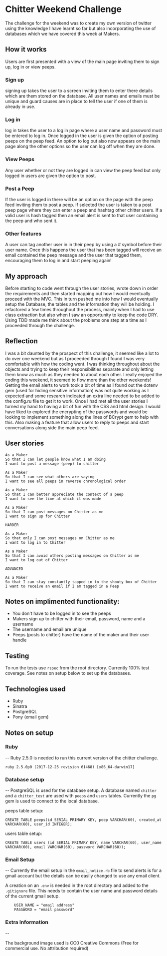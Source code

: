 Chitter Weekend Challenge
============

The challenge for the weekend was to create my own version of twitter using the knowledge I have learnt so far but also incorporating the use of databases which we have covered this week at Makers.

## How it works
Users are first presented with a view of the main page inviting them to sign up, log in or view peeps.

### Sign up
signing up takes the user to a screen inviting them to enter there details which are them stored on the database. All user names and emails must be unique and guard causes are in place to tell the user if one of them is already in use.

### Log in
log in takes the user to a log in page where a user name and password must be entered to log in. Once logged in the user is given the option of posting peeps on the peep feed. An option to log out also now appears on the main page along the other options so the user can log off when they are done.

### View Peeps
Any user whether or not they are logged in can view the peep feed but only logged in users are given the option to post.

### Post a Peep
If the user is logged in there will be an option on the page with the peep feed inviting them to post a peep. If selected the user is taken to a post peep page where they can enter a peep and hashtag other chitter users. If a valid user is hash tagged then an email alert is sent to that user containing the peep and who sent it.

### Other features
A user can tag another user in in their peep by using a # symbol before their user name. Once this happens the user that has been tagged will receive an email contained the peep message and the user that tagged them, encouraging them to log in and start peeping again!

## My approach
Before starting to code went through the user stories, wrote down in order the requirements and then started mapping out how I would eventually proceed with the MVC. This in turn pushed me into how I would eventually setup the Database, the tables and the information they will be holding. I refactored a few times throughout the process, mainly when I had to use class extraction but also when I saw an opportunity to keep the code DRY. Using TDD made me think about the problems one step at a time as I proceeded through the challenge.

## Reflection
I was a bit daunted by the prospect of this challenge, it seemed like a lot to do over one weekend but as I proceeded through I found I was very comfortable with how the coding went. I was thinking throughout about the objects and trying to keep their responsibilities separate and only letting them know as much as they needed to about each other. I really enjoyed the coding this weekend, it seemed to flow more than the other weekends! Getting the email alerts to work took a bit of time as I found out the dotenv gem (used for hiding sensitive information) was not quite working as I expected and some research indicated an extra line needed to be added to the config.ru file to get it to work. Once I had met all the user stories I turned my hand to having a bit of fun with the CSS and html design. I would have liked to explored the encrypting of the passwords and would be looking to implement something along the lines of BCrypt gem to help with this. Also making a feature that allow users to reply to peeps and start conversations along side the main peep feed.

## User stories
```
As a Maker
So that I can let people know what I am doing  
I want to post a message (peep) to chitter

As a Maker
So that I can see what others are saying  
I want to see all peeps in reverse chronological order

As a Maker
So that I can better appreciate the context of a peep
I want to see the time at which it was made

As a Maker
So that I can post messages on Chitter as me
I want to sign up for Chitter

HARDER

As a Maker
So that only I can post messages on Chitter as me
I want to log in to Chitter

As a Maker
So that I can avoid others posting messages on Chitter as me
I want to log out of Chitter

ADVANCED

As a Maker
So that I can stay constantly tapped in to the shouty box of Chitter
I want to receive an email if I am tagged in a Peep
```

Notes on implimented functionality:
------

* You don't have to be logged in to see the peeps
* Makers sign up to chitter with their email, password, name and a username
* The username and email are unique
* Peeps (posts to chitter) have the name of the maker and their user handle

## Testing
To run the tests use `rspec` from the root directory.
Currently 100% test coverage. See notes on setup below to set up the databases.

## Technologies used
- Ruby
- Sinatra
- PostgreSQL
- Pony (email gem)

## Notes on setup
### Ruby
--
Ruby 2.5.0 is needed to run this current version of the chitter challenge.

`ruby 2.5.0p0 (2017-12-25 revision 61468) [x86_64-darwin17]`


### Database setup
--
PostgreSQL is used for the database setup. A database named `chitter` and a `chitter_test` are used with `peeps` and `users` tables. Currently the `pg` gem is used to connect to the local database.

peeps table setup:

`CREATE TABLE peeps(id SERIAL PRIMARY KEY, peep
VARCHAR(60), created_at VARCHAR(60), user_id INTEGER);`

users table setup:

`CREATE TABLE users (id SERIAL PRIMARY KEY, name VARCHAR(60), user_name VARCHAR(60), email VARCHAR(60), password VARCHAR(60));`


### Email Setup
--
Currently the email setup in the `email_notice.rb` file to send alerts is for a gmail account but the details can be easily changed to use any email client.

A creation on an `.env` is needed in the root directory and added to the `.gitignore` file. This needs to contain the user name and password details of the current gmail setup.

		USER_NAME = "email address"
		PASSWORD = "email password"

### Extra Information
--

The background image used is CC0 Creative Commons (Free for commercial use. No attribution required)		
